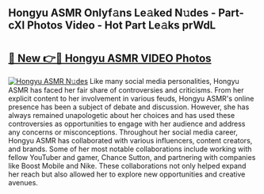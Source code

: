 ## Hongyu ASMR Onlyf𝚊ns Le𝚊ked N𝚞des - Part-cXl Photos Video - Hot Part Le𝚊ks prWdL

# <h2><a href="http://ab5939.deff.icu/?id=Hongyu+ASMR">🔗 New 👉🔴 Hongyu ASMR VIDEO Photos</a></h2>

[![Hongyu ASMR N𝚞des](https://i.imgur.com/rIISA9y.gif)](http://ab5939.deff.icu/?id=Hongyu+ASMR)
Like many social media personalities, Hongyu ASMR has faced her fair share of controversies and criticisms. From her explicit content to her involvement in various feuds, Hongyu ASMR's online presence has been a subject of debate and discussion. However, she has always remained unapologetic about her choices and has used these controversies as opportunities to engage with her audience and address any concerns or misconceptions. Throughout her social media career, Hongyu ASMR has collaborated with various influencers, content creators, and brands. Some of her most notable collaborations include working with fellow YouTuber and gamer, Chance Sutton, and partnering with companies like Boost Mobile and Nike. These collaborations not only helped expand her reach but also allowed her to explore new opportunities and creative avenues.
